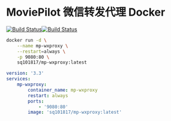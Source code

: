 # MoviePilot 微信转发代理 Docker

[![Build Status](https://github.com/sq1018/mp-wxproxy/actions/workflows/docker-image.yml/badge.svg)](https://github.com/sq1018/mp-wxproxy/actions/workflows/docker-image.yml)[![Build Status](https://github.com/sq1018/mp-wxproxy/actions/workflows/docker-push.yml/badge.svg)](https://github.com/sq1018/mp-wxproxy/actions/workflows/docker-push.yml)

```bash
docker run -d \
    --name mp-wxproxy \
    --restart=always \
    -p 9080:80 \
    sq101817/mp-wxproxy:latest
```

```yaml
version: '3.3'
services:
    mp-wxproxy:
        container_name: mp-wxproxy
        restart: always
        ports:
            - '9080:80'
        image: 'sq101817/mp-wxproxy:latest'
```
